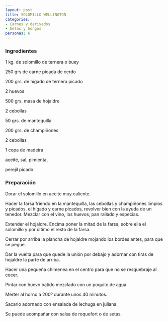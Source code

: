 ```yaml
---
layout: post
title: SOLOMILLO WELLINGTON
categories:
- Carnes y derivados
- Setas y hongos
personas: 6 
---
```

<h3>Ingredientes</h3>
1 kg. de solomillo de ternera o buey

250 grs de carne picada de cerdo

200 grs. de higado de ternera picado

2 huevos

500 grs. masa de hojaldre

2 cebollas

50 grs. de mantequilla

200 grs. de champiñones

2 cebollas

1 copa de madeira

aceite, sal, pimienta,

perejil picado

<h3>Preparación</h3>
Dorar el solomillo en aceite muy caliente.

Hacer la farsa friendo en la mantequilla, las cebollas y champiñones limpios y picados, el hígado y carne picados, revolver bien con la ayuda de un tenedor. Mezclar con el vino, los huevos, pan rallado y especias.

Extender el hojaldre. Encima poner la mitad de la farsa, sobre ella el solomillo y por último el resto de la farsa.

Cerrar por arriba la plancha de hojaldre mojando los bordes antes, para que se pegue.

Dar la vuelta para que quede la unión por debajo y adornar con tiras de hojaldre la parte de arriba.

Hacer una pequeña chimenea en el centro para que no se resquebraje al cocer.

Pintar con huevo batido mezclado con un poquito de agua.

Merter al horno a 200&ordm; durante unos 40 minutos.

Sacarlo adornado con ensalada de lechuga en juliana.

Se puede acompañar con salsa de roquefort o de setas.

